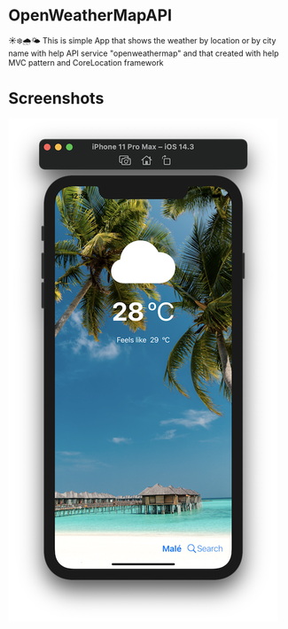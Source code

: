 # OpenWeatherMapAPI
☀️❄️🌧🌤 This is simple App that shows the weather by location or by city name with help API service "openweathermap" and that created with help MVC pattern and CoreLocation framework
# Screenshots
![](https://github.com/IsaikinSergei/OpenWeatherMapAPI/blob/master/OpenWeatherMapAPI/Screenshots/Снимок%20экрана%202021-01-13%20в%2012.31.12.png?raw=true)
